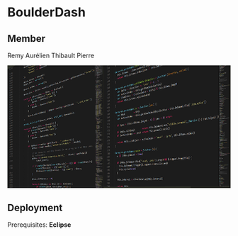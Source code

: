 # BoulderDash

## Member
Remy
Aurélien
Thibault
Pierre

![Banner](pc.png)

## Deployment
Prerequisites: **Eclipse**


